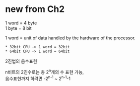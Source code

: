 # new from Ch2

1 word = 4 byte <br>
1 byte = 8 bit

1 word = unit of data handled by the hardware of the processor.

    * 32bit CPU -> 1 word = 32bit
    * 64bit CPU -> 1 word = 64bit

2진법의 음수표현

n비트의 2진수로는 총 2<sup>n</sup>개의 수 표현 가능, <br>
음수표현까지 하려면 -2<sup>n-1</sup> ~ 2<sup>n-1</sup>-1
